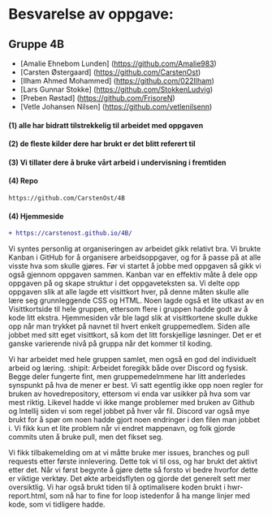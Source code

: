 
# Besvarelse av oppgave:

## **Gruppe 4B**
* [Amalie Ehnebom Lunden] (https://github.com/Amalie983)
* [Carsten Østergaard] (https://github.com/CarstenOst)
* [Ilham Ahmed Mohammed] (https://github.com/022Ilham)
* [Lars Gunnar Stokke] (https://github.com/StokkenLudvig)
* [Preben Røstad] (https://github.com/FrisoreN)
* [Vetle Johansen Nilsen] (https://github.com/vetlenilsenn)

#### (1) alle har bidratt tilstrekkelig til arbeidet med oppgaven

#### (2) de fleste kilder dere har brukt er det blitt referert til

#### (3) Vi tillater dere å bruke vårt arbeid i undervisning i fremtiden

#### (4) Repo 
```
https://github.com/CarstenOst/4B 
```
#### (4) Hjemmeside
```diff
+ https://carstenost.github.io/4B/
```

Vi syntes personlig at organiseringen av arbeidet gikk relativt bra. Vi brukte Kanban i GitHub for å organisere arbeidsoppgaver, og for å passe på at alle visste hva som skulle gjøres. 
Før vi startet å jobbe med oppgaven så gikk vi også gjennom oppgaven sammen. Kanban var en effektiv måte å dele opp oppgaven på og skape struktur i det oppgaveteksten sa. 
Vi delte opp oppgaven slik at alle lagde ett visittkort hver, på denne måten skulle alle lære seg grunnleggende CSS og HTML. Noen lagde også et lite utkast av en Visittkortside til hele gruppen, ettersom flere i gruppen hadde godt av å kode litt ekstra. 
Hjemmesiden vår ble lagd slik at visittkortene skulle dukke opp når man trykket på navnet til hvert enkelt gruppemedlem. Siden alle jobbet med sitt eget visittkort, så kom det litt forskjellige løsninger.
Det er et ganske varierende nivå på gruppa når det kommer til koding.

Vi har arbeidet med hele gruppen samlet, men også en god del individuelt arbeid og læring. :shipit: Arbeidet foregikk både over Discord og fysisk. Begge deler fungerte fint, men gruppemedelmmene har litt anderledes synspunkt på hva de mener er best. 
Vi satt egentlig ikke opp noen regler for bruken av hovedrepository, ettersom vi enda var usikker på hva som var mest riktig.
Likevel hadde vi ikke mange problemer med bruken av Github og Intellij siden vi som regel jobbet på hver vår fil. Discord var også mye brukt for å spør om noen hadde gjort noen endringer i den filen man jobbet i. 
Vi fikk kun et lite problem når vi endret mappenavn, og folk gjorde commits uten å bruke pull, men det fikset seg.

Vi fikk tilbakemelding om at vi måtte bruke mer issues, branches og pull requests etter første innlevering. Dette tok vi til oss, og har brukt det aktivt etter det. 
Når vi først begynte å gjøre dette så forsto vi bedre hvorfor dette er viktige verktøy. Det økte arbeidsflyten og gjorde det generelt sett mer oversiktlig. 
Vi har også brukt tiden til å optimalisere koden brukt i hwr-report.html, som nå har to fine for loop istedenfor å ha mange linjer med kode, som vi tidligere hadde.


